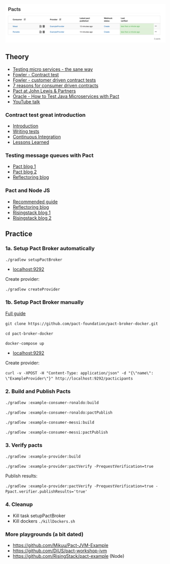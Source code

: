 ![alt text](screenshots/pactbroker.png)

## Theory
- [Testing micro services - the sane way](https://medium.com/@copyconstruct/testing-microservices-the-sane-way-9bb31d158c16)
- [Fowler - Contract test](https://www.martinfowler.com/bliki/ContractTest.html)
- [Fowler - customer driven contract tests](https://martinfowler.com/articles/consumerDrivenContracts.html)
- [7 reasons for consumer driven contracts](https://reflectoring.io/7-reasons-for-consumer-driven-contracts/)
- [Pact at John Lewis & Partners](https://medium.com/john-lewis-software-engineering/consumer-driven-contract-testing-a-scalable-testing-strategy-for-microservices-3f2b09f99ed1)
- [Oracle - How to Test Java Microservices with Pact](https://blogs.oracle.com/javamagazine/how-to-test-java-microservices-with-pact)
- [YouTube talk](https://www.youtube.com/watch?v=nQ0UGY2-YYI)

### Contract test great introduction
- [Introduction](https://kreuzwerker.de/post/introduction-to-consumer-driven-contract-testing)
- [Writing tests](https://kreuzwerker.de/post/writing-contract-tests-with-pact-in-spring-boot)
- [Continuous Integration](https://kreuzwerker.de/post/integrating-contract-tests-into-build-pipelines-with-pact-broker-and)
- [Lessons Learned](https://kreuzwerker.de/post/contract-tests-lessons-learned)

### Testing message queues with Pact

- [Pact blog 1](https://dius.com.au/2017/09/22/contract-testing-serverless-and-asynchronous-applications/)
- [Pact blog 2](https://dius.com.au/2018/10/01/contract-testing-serverless-and-asynchronous-applications---part-2/)
- [Reflectoring blog](https://reflectoring.io/cdc-pact-messages/)

### Pact and Node JS
- [Recommended guide](https://medium.com/@liran.tal/a-comprehensive-guide-to-contract-testing-apis-in-a-service-oriented-architecture-5695ccf9ac5a)
- [Reflectoring blog](https://reflectoring.io/pact-node-provider/)
- [Risingstack blog 1](https://blog.risingstack.com/consumer-driven-contract-testing-with-pact/)
- [Risingstack blog 2](https://blog.risingstack.com/advanced-contract-testing-pact-verification-with-pattern-matching/)

## Practice

### 1a. Setup Pact Broker automatically

`./gradlew setupPactBroker`

- [localhost:9292](http://localhost:9292)

Create provider:

`./gradlew createProvider`

### 1b. Setup Pact Broker manually
[Full guide](https://github.com/pact-foundation/pact-broker-docker)

`git clone https://github.com/pact-foundation/pact-broker-docker.git`

`cd pact-broker-docker`

`docker-compose up`

- [localhost:9292](http://localhost:9292)

Create provider:

`curl -v -XPOST -H "Content-Type: application/json" -d "{\"name\": \"ExampleProvider\"}" http://localhost:9292/pacticipants`

### 2. Build and Publish Pacts
`./gradlew :example-consumer-ronaldo:build`

`./gradlew :example-consumer-ronaldo:pactPublish`

`./gradlew :example-consumer-messi:build`

`./gradlew :example-consumer-messi:pactPublish`

### 3. Verify pacts
`./gradlew :example-provider:build`

`./gradlew :example-provider:pactVerify -PrequestVerification=true`

Publish results:

`./gradlew :example-provider:pactVerify -PrequestVerification=true -Ppact.verifier.publishResults='true'`

### 4. Cleanup

- Kill task setupPactBroker
- Kill dockers `./killDockers.sh`

### More playgrounds (a bit dated)
- https://github.com/Mikuu/Pact-JVM-Example
- https://github.com/DiUS/pact-workshop-jvm
- https://github.com/RisingStack/pact-example (Node)
